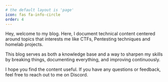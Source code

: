 ```yaml
---
# the default layout is 'page'
icon: fas fa-info-circle
order: 4
---
```


Hey, welcome to my blog. Here, I document technical content centered around topics that interests me like CTFs, Pentesting techniques and homelab projects.

This blog serves as both a knowledge base and a way to sharpen my skills by breaking things, documenting everything, and improving continuously.

I hope you find the content useful. If you have any questions or feedback, feel free to reach out to me on Discord.
